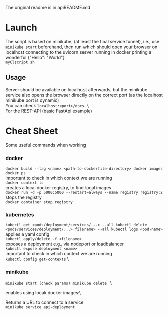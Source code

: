 The original readme is in apiREADME.md
# Launch
The script is based on minikube, (at least the final service tunnel), i.e., use \
`
minikube start
`
beforehand, then run which should open your browser on localhost connecting to the uvicorn server running in docker printing a wonderful {"Hello": "World"}\
`
myClscript.sh
`



## Usage
Server should be available on localhost afterwards, but the minikube service also opens the browser directly on the correct port
(as the localhost minikube port is dynamic)
\
You can check 
`
localhost:<port>/docs \
`
\
For the REST-API (basic FastApi example)


# Cheat Sheet
Some useful commands when working
### docker
`
    docker build --tag <name> <path-to-dockerfile-directory>
    docker images
    docker ps
`
\
important to check in which context we are running\
`
    docker context ls 
`
\
creates a local docker registry, to find local images\
`
    docker run -d -p 5000:5000 --restart=always --name registry registry:2
`
\
stops the registry\
`
    docker container stop registry
`
### kubernetes
`
    kubectl get <pods/deployment/services/...> --all
    kubectl delete <pods/services/deployment/...> filename> --all
    kubectl logs <pod-name>
`
\
applies a yaml config\
`
    kubectl apply/delete -f <filename>
`
\
exposes a deployment e.g., via nodeport or loadbalancer\
`
    kubectl expose deployment <name> 
`
\
important to check in which context we are running\
`
    kubectl config get-contexts
`
\
### minikube
`
    minikube start (check params)
    minikube delete 
`
\

enables using locak docker images:\


Returns a URL to connect to a service\
`
    minikube service api-deployment 
`